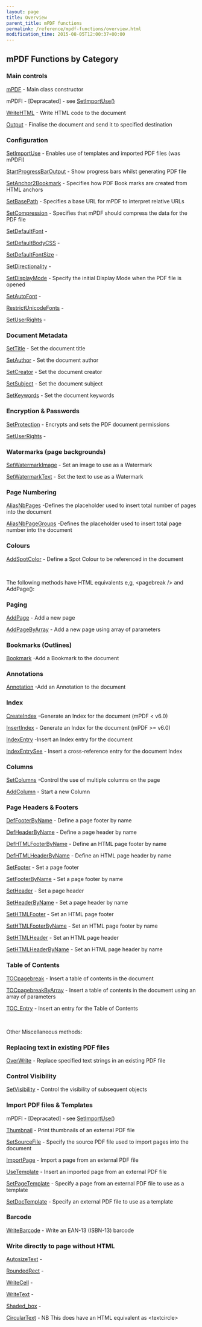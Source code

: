```yaml
---
layout: page
title: Overview
parent_title: mPDF functions
permalink: /reference/mpdf-functions/overview.html
modification_time: 2015-08-05T12:00:37+00:00
---
```




<h2>mPDF Functions by Category</h2>
<h3>Main controls</h3>
<p><a href="{{ "/reference/mpdf-functions/mpdf.html" | prepend: site.baseurl }}">mPDF</a> - Main class constructor</p>
<p>mPDFI - [Depracated] - see <a href="{{ "/reference/mpdf-functions/setimportuse.html" | prepend: site.baseurl }}">SetImportUse()</a></p>
<p><a href="{{ "/reference/mpdf-functions/writehtml.html" | prepend: site.baseurl }}">WriteHTML</a> - Write HTML code to the document</p>
<p><a href="{{ "/reference/mpdf-functions/output.html" | prepend: site.baseurl }}">Output</a> - Finalise the document and send it to specified destination</p>
<h3>Configuration</h3>
<p><a href="{{ "/reference/mpdf-functions/setimportuse.html" | prepend: site.baseurl }}">SetImportUse</a> - Enables use of templates and imported PDF files (was mPDFI)</p>
<p><a href="{{ "/reference/mpdf-functions/startprogressbaroutput.html" | prepend: site.baseurl }}">StartProgressBarOutput</a> - Show progress bars whilst generating PDF file</p>
<p><a href="{{ "/reference/mpdf-functions/setanchor2bookmark.html" | prepend: site.baseurl }}">SetAnchor2Bookmark</a> - Specifies how PDF Book marks are created from HTML anchors</p>
<p><a href="{{ "/reference/mpdf-functions/setbasepath.html" | prepend: site.baseurl }}">SetBasePath</a> - Specifies a base URL for mPDF to interpret relative URLs</p>
<p><a href="{{ "/reference/mpdf-functions/setcompression.html" | prepend: site.baseurl }}">SetCompression</a> - Specifies that mPDF should compress the data for the PDF file</p>
<p><a href="{{ "/reference/mpdf-functions/setdefaultfont.html" | prepend: site.baseurl }}">SetDefaultFont</a> -</p>
<p><a href="{{ "/reference/mpdf-functions/setdefaultbodycss.html" | prepend: site.baseurl }}">SetDefaultBodyCSS</a> -</p>
<p><a href="{{ "/reference/mpdf-functions/setdefaultfontsize.html" | prepend: site.baseurl }}">SetDefaultFontSize</a> -</p>
<p><a href="{{ "/reference/mpdf-functions/setdirectionality.html" | prepend: site.baseurl }}">SetDirectionality</a> -</p>
<p><a href="{{ "/reference/mpdf-functions/setdisplaymode.html" | prepend: site.baseurl }}">SetDisplayMode</a> - Specify the initial Display Mode when the PDF file is opened</p>
<p><a href="{{ "/reference/mpdf-functions/setautofont.html" | prepend: site.baseurl }}">SetAutoFont</a> -</p>
<p><a href="{{ "/reference/mpdf-functions/restrictunicodefonts.html" | prepend: site.baseurl }}">RestrictUnicodeFonts</a> -</p>
<p><a href="indexaf79.html?tid=193">SetUserRights</a> -</p>
<h3>Document Metadata</h3>
<p><a href="{{ "/reference/mpdf-functions/settitle.html" | prepend: site.baseurl }}">SetTitle</a> - Set the document title</p>
<p><a href="{{ "/reference/mpdf-functions/setauthor.html" | prepend: site.baseurl }}">SetAuthor</a> - Set the document author</p>
<p><a href="{{ "/reference/mpdf-functions/setcreator.html" | prepend: site.baseurl }}">SetCreator</a> - Set the document creator</p>
<p><a href="{{ "/reference/mpdf-functions/setsubject.html" | prepend: site.baseurl }}">SetSubject</a> - Set the document subject</p>
<p><a href="{{ "/reference/mpdf-functions/setkeywords.html" | prepend: site.baseurl }}">SetKeywords</a> - Set the document keywords</p>
<h3>Encryption &amp; Passwords</h3>
<p><a href="{{ "/reference/mpdf-functions/setprotection.html" | prepend: site.baseurl }}">SetProtection</a> - Encrypts and sets the PDF document permissions</p>
<p><a href="indexaf79.html?tid=193">SetUserRights</a> -</p>
<h3>Watermarks (page backgrounds)</h3>
<p><a href="{{ "/reference/mpdf-functions/setwatermarkimage.html" | prepend: site.baseurl }}">SetWatermarkImage</a> - Set an image to use as a Watermark</p>
<p><a href="{{ "/reference/mpdf-functions/setwatermarktext.html" | prepend: site.baseurl }}">SetWatermarkText</a> - Set the text to use as a Watermark</p>
<h3>Page Numbering</h3>
<p><a href="{{ "/reference/mpdf-functions/aliasnbpages.html" | prepend: site.baseurl }}">AliasNbPages</a> -Defines the placeholder used to insert total number of pages into the document</p>
<p><a href="{{ "/reference/mpdf-functions/aliasnbpagegroups.html" | prepend: site.baseurl }}">AliasNbPageGroups</a> -Defines the placeholder used to insert total page number into the document</p>
<h3>Colours</h3>
<p><a href="{{ "/reference/mpdf-functions/addspotcolor.html" | prepend: site.baseurl }}">AddSpotColor</a> - Define a Spot Colour to be referenced in the document</p>
<p>&nbsp;</p>
<p>The following methods have HTML equivalents e,g, &lt;pagebreak /&gt; and AddPage():</p>
<h3>Paging</h3>
<p><a href="{{ "/reference/mpdf-functions/addpage.html" | prepend: site.baseurl }}">AddPage</a> - Add a new page</p>
<p><a href="{{ "/reference/mpdf-functions/addpagebyarray.html" | prepend: site.baseurl }}">AddPageByArray</a> - Add a new page using array of parameters</p>
<h3>Bookmarks (Outlines)</h3>
<p><a href="{{ "/reference/mpdf-functions/bookmark.html" | prepend: site.baseurl }}">Bookmark</a> -Add a Bookmark to the document</p>
<h3>Annotations</h3>
<p><a href="{{ "/reference/mpdf-functions/annotation.html" | prepend: site.baseurl }}">Annotation</a> -Add an Annotation to the document</p>
<h3>Index</h3>
<p><a href="{{ "/reference/mpdf-functions/createreference.html" | prepend: site.baseurl }}">CreateIndex</a> -Generate an Index for the document (mPDF &lt; v6.0)</p>
<p><a href="{{ "/reference/mpdf-functions/insertindex.html" | prepend: site.baseurl }}">InsertIndex</a> - Generate an Index for the document (mPDF &gt;= v6.0)</p>
<p><a href="index3e79.html?tid=145">IndexEntry</a> -Insert an Index entry for the document</p>
<p><a href="{{ "/reference/mpdf-functions/indexentrysee.html" | prepend: site.baseurl }}">IndexEntrySee</a> - Insert a cross-reference entry for the document Index</p>
<h3>Columns</h3>
<p><a href="{{ "/reference/mpdf-functions/setcolumns.html" | prepend: site.baseurl }}">SetColumns</a> -Control the use of multiple columns on the page</p>
<p><a href="{{ "/reference/mpdf-functions/bookmark.html" | prepend: site.baseurl }}">AddColumn</a> - Start a new Column</p>
<h3>Page Headers &amp; Footers</h3>
<p><a href="{{ "/reference/mpdf-functions/deffooterbyname.html" | prepend: site.baseurl }}">DefFooterByName</a> - Define a page footer by name</p>
<p><a href="{{ "/reference/mpdf-functions/defheaderbyname.html" | prepend: site.baseurl }}">DefHeaderByName</a> - Define a page header by name</p>
<p><a href="{{ "/reference/mpdf-functions/defhtmlfooterbyname.html" | prepend: site.baseurl }}">DefHTMLFooterByName</a> - Define an HTML page footer by name</p>
<p><a href="{{ "/reference/mpdf-functions/defhtmlheaderbyname.html" | prepend: site.baseurl }}">DefHTMLHeaderByName</a> - Define an HTML page header by name</p>
<p><a href="{{ "/reference/mpdf-functions/setfooter.html" | prepend: site.baseurl }}">SetFooter</a> - Set a page footer</p>
<p><a href="{{ "/reference/mpdf-functions/setfooterbyname.html" | prepend: site.baseurl }}">SetFooterByName</a> - Set a page footer by name</p>
<p><a href="{{ "/reference/mpdf-functions/setheader.html" | prepend: site.baseurl }}">SetHeader</a> - Set a page header</p>
<p><a href="{{ "/reference/mpdf-functions/setheaderbyname.html" | prepend: site.baseurl }}">SetHeaderByName</a> - Set a page header by name</p>
<p><a href="{{ "/reference/mpdf-functions/sethtmlfooter.html" | prepend: site.baseurl }}">SetHTMLFooter</a> - Set an HTML page footer</p>
<p><a href="{{ "/reference/mpdf-functions/sethtmlfooterbyname.html" | prepend: site.baseurl }}">SetHTMLFooterByName</a> - Set an HTML page footer by name</p>
<p><a href="{{ "/reference/mpdf-functions/sethtmlheader.html" | prepend: site.baseurl }}">SetHTMLHeader</a> - Set an HTML page header</p>
<p><a href="{{ "/reference/mpdf-functions/sethtmlheaderbyname.html" | prepend: site.baseurl }}">SetHTMLHeaderByName</a> - Set an HTML page header by name</p>
<h3>Table of Contents</h3>
<p><a href="{{ "/reference/mpdf-functions/tocpagebreak.html" | prepend: site.baseurl }}">TOCpagebreak</a> - Insert a table of contents in the document</p>
<p><a href="{{ "/reference/mpdf-functions/tocpagebreakbyarray.html" | prepend: site.baseurl }}">TOCpagebreakByArray</a> - Insert a table of contents in the document using an array of parameters</p>
<p><a href="{{ "/reference/mpdf-functions/toc-entry.html" | prepend: site.baseurl }}">TOC_Entry</a> - Insert an entry for the Table of Contents</p>
<p>&nbsp;</p>
<p>Other Miscellaneous methods:</p>
<h3>Replacing text in existing PDF files</h3>
<p><a href="{{ "/reference/mpdf-functions/overwrite.html" | prepend: site.baseurl }}">OverWrite</a> - Replace specified text strings in an existing PDF file</p>
<h3>Control Visibility</h3>
<p><a href="{{ "/reference/mpdf-functions/setvisibility.html" | prepend: site.baseurl }}">SetVisibility</a> - Control the visibility of subsequent objects</p>
<h3>Import PDF files &amp; Templates</h3>
<p>mPDFI - [Depracated] - see <a href="{{ "/reference/mpdf-functions/setimportuse.html" | prepend: site.baseurl }}">SetImportUse()</a></p>
<p><a href="{{ "/reference/mpdf-functions/thumbnail.html" | prepend: site.baseurl }}">Thumbnail</a> - Print thumbnails of an external PDF file</p>
<p><a href="{{ "/reference/mpdf-functions/setsourcefile.html" | prepend: site.baseurl }}">SetSourceFile</a> - Specify the source PDF file used to import pages into the document</p>
<p><a href="{{ "/reference/mpdf-functions/importpage.html" | prepend: site.baseurl }}">ImportPage</a> - Import a page from an external PDF file</p>
<p><a href="{{ "/reference/mpdf-functions/usetemplate.html" | prepend: site.baseurl }}">UseTemplate</a> - Insert an imported page from an external PDF file</p>
<p><a href="{{ "/reference/mpdf-functions/setpagetemplate.html" | prepend: site.baseurl }}">SetPageTemplate</a> - Specify a page from an external PDF file to use as a template</p>
<p><a href="{{ "/reference/mpdf-functions/setdoctemplate.html" | prepend: site.baseurl }}">SetDocTemplate</a> - Specify an external PDF file to use as a template</p>
<h3>Barcode</h3>
<p><a href="{{ "/reference/mpdf-functions/writebarcode.html" | prepend: site.baseurl }}">WriteBarcode</a> - Write an EAN-13 (ISBN-13) barcode</p>
<h3>Write directly to page without HTML</h3>
<p><a href="{{ "/reference/mpdf-functions/autosizetext.html" | prepend: site.baseurl }}">AutosizeText</a> -</p>
<p><a href="{{ "/reference/mpdf-functions/roundedrect.html" | prepend: site.baseurl }}">RoundedRect</a> -</p>
<p><a href="{{ "/reference/mpdf-functions/writecell.html" | prepend: site.baseurl }}">WriteCell</a> -</p>
<p><a href="{{ "/reference/mpdf-functions/writetext.html" | prepend: site.baseurl }}">WriteText</a> -</p>
<p><a href="{{ "/reference/mpdf-functions/shaded-box.html" | prepend: site.baseurl }}">Shaded_box</a> -</p>
<p><a href="{{ "/reference/mpdf-functions/circulartext.html" | prepend: site.baseurl }}">CircularText</a> - NB This does have an HTML equivalent as &lt;textcircle&gt;</p>

